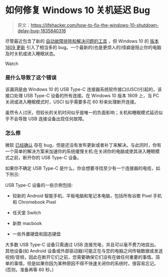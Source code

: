 # 如何修复 Windows 10 关机延迟 Bug

> 原文：<https://lifehacker.com/how-to-fix-the-windows-10-shutdown-delay-bug-1835840316>

尽管最近包含了新的 [自动故障排除和解决问题的工具](https://lifehacker.com/solve-windows-10-issues-automatically-with-the-new-reco-1835377734) ，但 Windows 10 的 [版本 1809 更新](https://lifehacker.com/the-best-new-features-in-windows-10s-may-2019-update-1834927597) 引入了相当多的 bug。一个最新的(也是更烦人的)怪癖是阻止你的电脑及时关机或进入睡眠状态。

Watch

### 是什么导致了这个错误

该漏洞是由 Windows 10 的 USB Type-C 连接器系统软件接口(USCI)引起的，该接口处理 USB Type-C 设备的所有连接。在 Windows 10 版本 1809 上，当 PC 关闭或进入睡眠模式时，USCI 似乎需要多花 60 秒来处理断开连接。

虽然令人讨厌，但较长的关机时间似乎是唯一的负面影响；关机和睡眠模式延迟似乎不会导致 USB 连接设备出现任何故障。

### 怎么修

微软 [已经确认](https://techcommunity.microsoft.com/t5/Microsoft-USB-Blog/FAQ-Why-does-my-USB-Type-C-capable-system-take-longer-than/ba-p/718602) 存在 bug，但是还没有发布更新或者补丁来解决。与此同时，你有一个简单的解决方案来加速你的系统缓慢关机:在关闭你的电脑或使其进入睡眠模式之前，断开你的 USB Type-C 设备。

如果你不确定 USB Type-C 是什么，你会想要寻找至少有一个连接器的电缆，如下所示:

USB Type-C 设备的一些示例包括:

*   较新的 Android 智能手机、平板电脑和笔记本电脑，包括所有谷歌 Pixel 手机和 Chromebook Pixel
*   任天堂 Switch
*   新款 macbook

*   一些外置硬盘和固态硬盘

大多数 USB Type-C 设备只需通过 USB 连接充电，并且可以毫不费力地拔出。其他设备(如 Android 设备或外部驱动器)可能正在与您的电脑之间传输数据或发送视频/音频，因此在断开它们之前，您需要确保它们没有在做任何重要的事情。简单的事情，但是如果你因为某种原因不得不快速关闭你的系统时，很容易忘记。(否则，准备再等 60 秒。)